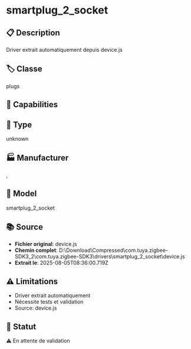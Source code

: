 # smartplug_2_socket

## 📋 Description
Driver extrait automatiquement depuis device.js

## 🏷️ Classe
plugs

## 🔧 Capabilities


## 📡 Type
unknown

## 🏭 Manufacturer
, 

## 📱 Model
smartplug_2_socket

## 📚 Source
- **Fichier original**: device.js
- **Chemin complet**: D:\Download\Compressed\com.tuya.zigbee-SDK3_2\com.tuya.zigbee-SDK3\drivers\smartplug_2_socket\device.js
- **Extrait le**: 2025-08-05T08:36:00.719Z

## ⚠️ Limitations
- Driver extrait automatiquement
- Nécessite tests et validation
- Source: device.js

## 🚀 Statut
⚠️ En attente de validation
